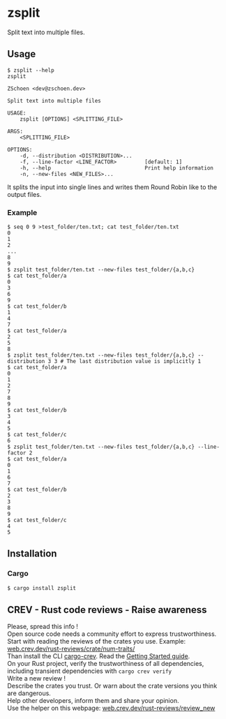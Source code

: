 # zsplit

Split text into multiple files.

## Usage

```console
$ zsplit --help
zsplit

ZSchoen <dev@zschoen.dev>

Split text into multiple files

USAGE:
    zsplit [OPTIONS] <SPLITTING_FILE>

ARGS:
    <SPLITTING_FILE>

OPTIONS:
    -d, --distribution <DISTRIBUTION>...
    -f, --line-factor <LINE_FACTOR>         [default: 1]
    -h, --help                              Print help information
    -n, --new-files <NEW_FILES>...
```

It splits the input into single lines and writes them Round Robin like to the output files.

### Example

```console
$ seq 0 9 >test_folder/ten.txt; cat test_folder/ten.txt
0
1
2
...
8
9
$ zsplit test_folder/ten.txt --new-files test_folder/{a,b,c}
$ cat test_folder/a
0
3
6
9
$ cat test_folder/b
1
4
7
$ cat test_folder/a
2
5
8
$ zsplit test_folder/ten.txt --new-files test_folder/{a,b,c} --distribution 3 3 # The last distribution value is implicitly 1
$ cat test_folder/a
0
1
2
7
8
9
$ cat test_folder/b
3
4
5
$ cat test_folder/c
6
$ zsplit test_folder/ten.txt --new-files test_folder/{a,b,c} --line-factor 2
$ cat test_folder/a
0
1
6
7
$ cat test_folder/b
2
3
8
9
$ cat test_folder/c
4
5
```

## Installation

### Cargo

```zsh
$ cargo install zsplit
```

## CREV - Rust code reviews - Raise awareness

Please, spread this info !\
Open source code needs a community effort to express trustworthiness.\
Start with reading the reviews of the crates you use. Example: [web.crev.dev/rust-reviews/crate/num-traits/](https://web.crev.dev/rust-reviews/crate/num-traits/) \
Than install the CLI [cargo-crev](https://github.com/crev-dev/cargo-crev)\. Read the [Getting Started guide](https://github.com/crev-dev/cargo-crev/blob/master/cargo-crev/src/doc/getting_started.md). \
On your Rust project, verify the trustworthiness of all dependencies, including transient dependencies with `cargo crev verify`\
Write a new review ! \
Describe the crates you trust. Or warn about the crate versions you think are dangerous.\
Help other developers, inform them and share your opinion.\
Use the helper on this webpage: [web.crev.dev/rust-reviews/review_new](https://web.crev.dev/rust-reviews/review_new)


